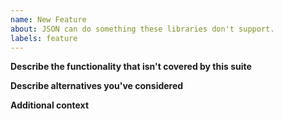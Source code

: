 ```yaml
---
name: New Feature
about: JSON can do something these libraries don't support.
labels: feature
---
```


**Describe the functionality that isn't covered by this suite**
<!-- A clear and concise description of what the feature is. -->

**Describe alternatives you've considered**
<!-- A clear and concise description of any alternative solutions or features you've considered, including even similar functionality found in implementations in other languages & frameworks that you'd like to do in .Net. -->

**Additional context**
<!-- Any other information that you think may help. -->
